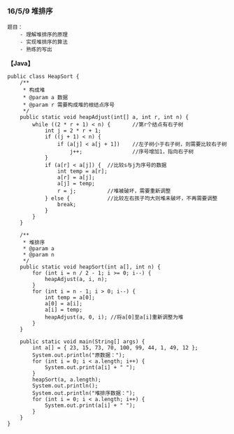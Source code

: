 ### 16/5/9 堆排序 ###

	题目：
		- 理解堆排序的原理
		- 实现堆排序的算法
		- 熟练的写出
**【Java】**

	public class HeapSort {
		/**
		 * 构成堆
		 * @param a 数据
		 * @param r 需要构成堆的根结点序号
		 */
		public static void heapAdjust(int[] a, int r, int n) {
			while ((2 * r + 1) < n) {	 	//第r个结点有右子树
				int j = 2 * r + 1;
				if ((j + 1) < n) {
					if (a[j] < a[j + 1])	//左子树小于右子树，则需要比较右子树
						j++;				//序号增加1，指向右子树 
				}
				if (a[r] < a[j]) {	//比较s与j为序号的数据
					int temp = a[r];
					a[r] = a[j];
					a[j] = temp;
					r = j;			//堆被破坏，需要重新调整
				} else {			//比较左右孩子均大则堆未破坏，不再需要调整
					break;
				}
			}
		}
	
		/**
		 * 堆排序
		 * @param a
		 * @param n
		 */
		public static void heapSort(int a[], int n) {
			for (int i = n / 2 - 1; i >= 0; i--) {
				heapAdjust(a, i, n);
			}
			for (int i = n - 1; i > 0; i--) {
				int temp = a[0];
				a[0] = a[i];
				a[i] = temp;
				heapAdjust(a, 0, i); //将a[0]至a[i]重新调整为堆
			}
		}
	
		public static void main(String[] args) {
			int a[] = { 23, 15, 73, 70, 100, 99, 44, 1, 49, 12 };
			System.out.println("原数据：");
			for (int i = 0; i < a.length; i++) {
				System.out.print(a[i] + " ");
			}
			heapSort(a, a.length);
			System.out.println();
			System.out.println("堆排序数据：");
			for (int i = 0; i < a.length; i++) {
				System.out.print(a[i] + " ");
			}
		}
	}
